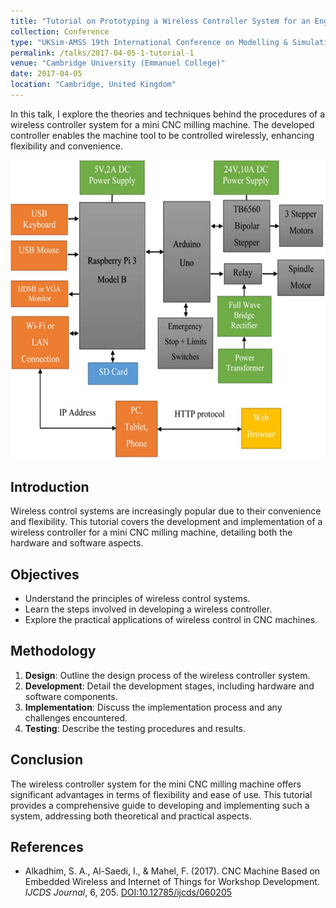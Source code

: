 ```yaml
---
title: "Tutorial on Prototyping a Wireless Controller System for an Engraving Machine"
collection: Conference
type: "UKSim-AMSS 19th International Conference on Modelling & Simulation"
permalink: /talks/2017-04-05-1-tutorial-1
venue: "Cambridge University (Emmanuel College)"
date: 2017-04-05
location: "Cambridge, United Kingdom"
---
```


In this talk, I explore the theories and techniques behind the procedures of a wireless controller system for a mini CNC milling machine. The developed controller enables the machine tool to be controlled wirelessly, enhancing flexibility and convenience.

![Block Diagram of Wireless Controller System](https://github.com/SaifaldeenALKADHIM/SaifaldeenALKADHIM.github.io/blob/master/images/Block-Diagram-Design-of-Wireless-Controller-System.png "Block Diagram of Wireless Controller System")

## Introduction
Wireless control systems are increasingly popular due to their convenience and flexibility. This tutorial covers the development and implementation of a wireless controller for a mini CNC milling machine, detailing both the hardware and software aspects.

## Objectives
- Understand the principles of wireless control systems.
- Learn the steps involved in developing a wireless controller.
- Explore the practical applications of wireless control in CNC machines.

## Methodology
1. **Design**: Outline the design process of the wireless controller system.
2. **Development**: Detail the development stages, including hardware and software components.
3. **Implementation**: Discuss the implementation process and any challenges encountered.
4. **Testing**: Describe the testing procedures and results.

## Conclusion
The wireless controller system for the mini CNC milling machine offers significant advantages in terms of flexibility and ease of use. This tutorial provides a comprehensive guide to developing and implementing such a system, addressing both theoretical and practical aspects.

## References
- Alkadhim, S. A., Al-Saedi, I., & Mahel, F. (2017). CNC Machine Based on Embedded Wireless and Internet of Things for Workshop Development. *IJCDS Journal*, 6, 205. [DOI:10.12785/ijcds/060205](https://doi.org/10.12785/ijcds/060205)
